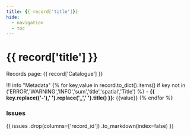 ```yaml
---
title: {{ record['title']}}
hide:
  - navigation
  - toc
---
```


# {{ record['title'] }}

Records page: {{ record['Catalogue'] }}

<div id='map'></div>

!!! info "Metadata"
    {% for key,value in record.to_dict().items() if key not in ('ERROR','WARNING','INFO','sum','title','spatial','Title') %}
    - **{{ key.replace(('-'),' ').replace('_',' ').title() }}**: {{value}} {% endfor %}

### Issues

{{
    issues
    .drop(columns=['record_id'])
    .to_markdown(index=false)
}}

<script>
   document.addEventListener("DOMContentLoaded", function() {
    var map = L.map('map').setView([51.505, -125.09], 5);
    L.tileLayer('https://tile.openstreetmap.org/{z}/{x}/{y}.png', {
        maxZoom: 19,
        attribution: '&copy; <a href="http://www.openstreetmap.org/copyright">OpenStreetMap</a>'
    }).addTo(map);
    var geojsonFeature = {
        "type": "Feature",
        "properties": {
            "name" : "{{ record['title'] }}"
        },
        "geometry": {{ record['spatial']}}
    }
    L.geoJSON(geojsonFeature).addTo(map);
   })
</script>